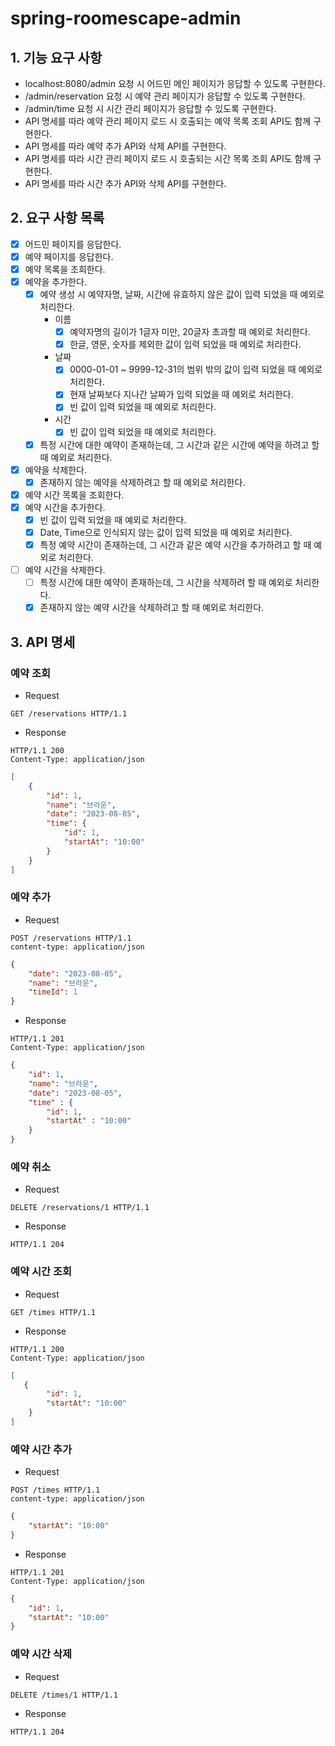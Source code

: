 # spring-roomescape-admin

## 1. 기능 요구 사항

- localhost:8080/admin 요청 시 어드민 메인 페이지가 응답할 수 있도록 구현한다.
- /admin/reservation 요청 시 예약 관리 페이지가 응답할 수 있도록 구현한다.
- /admin/time 요청 시 시간 관리 페이지가 응답할 수 있도록 구현한다.
- API 명세를 따라 예약 관리 페이지 로드 시 호출되는 예약 목록 조회 API도 함께 구현한다.
- API 명세를 따라 예약 추가 API와 삭제 API를 구현한다.
- API 명세를 따라 시간 관리 페이지 로드 시 호출되는 시간 목록 조회 API도 함께 구현한다.
- API 명세를 따라 시간 추가 API와 삭제 API를 구현한다. 

## 2. 요구 사항 목록

- [x] 어드민 페이지를 응답한다.
- [x] 예약 페이지를 응답한다.
- [x] 예약 목록을 조회한다.
- [x] 예약을 추가한다.
  - [x] 예약 생성 시 예약자명, 날짜, 시간에 유효하지 않은 값이 입력 되었을 때 예외로 처리한다.
    - 이름
      - [x] 예약자명의 길이가 1글자 미만, 20글자 초과할 때 예외로 처리한다.
      - [x] 한글, 영문, 숫자를 제외한 값이 입력 되었을 때 예외로 처리한다.
    - 날짜
      - [x] 0000-01-01 ~ 9999-12-31의 범위 밖의 값이 입력 되었을 때 예외로 처리한다.
      - [x] 현재 날짜보다 지나간 날짜가 입력 되었을 때 예외로 처리한다.
      - [x] 빈 값이 입력 되었을 때 예외로 처리한다.
    - 시간
      - [x] 빈 값이 입력 되었을 때 예외로 처리한다.
  - [x] 특정 시간에 대한 예약이 존재하는데, 그 시간과 같은 시간에 예약을 하려고 할 때 예외로 처리한다.
- [x] 예약을 삭제한다.
  - [x] 존재하지 않는 예약을 삭제하려고 할 때 예외로 처리한다.
- [x] 예약 시간 목록을 조회한다.
- [x] 예약 시간을 추가한다.
  - [x] 빈 값이 입력 되었을 때 예외로 처리한다.
  - [x] Date, Time으로 인식되지 않는 값이 입력 되었을 때 예외로 처리한다.
  - [x] 특정 예약 시간이 존재하는데, 그 시간과 같은 예약 시간을 추가하려고 할 때 예외로 처리한다.
- [ ] 예약 시간을 삭제한다.
  - [ ] 특정 시간에 대한 예약이 존재하는데, 그 시간을 삭제하려 할 때 예외로 처리한다.
  - [x] 존재하지 않는 예약 시간을 삭제하려고 할 때 예외로 처리한다.
## 3. API 명세

### 예약 조회
- Request
```http request
GET /reservations HTTP/1.1
```
- Response
```http request
HTTP/1.1 200
Content-Type: application/json
```
```json
[
    {
        "id": 1,
        "name": "브라운",
        "date": "2023-08-05",
        "time": {
            "id": 1,
            "startAt": "10:00"
        }
    }
]
```

### 예약 추가
- Request
```http request
POST /reservations HTTP/1.1
content-type: application/json
```
```json
{
    "date": "2023-08-05",
    "name": "브라운",
    "timeId": 1
}
```
- Response
```http request
HTTP/1.1 201
Content-Type: application/json
```
```json
{
    "id": 1,
    "name": "브라운",
    "date": "2023-08-05",
    "time" : {
        "id": 1,
        "startAt" : "10:00"
    }
}
```

### 예약 취소
- Request
```http request
DELETE /reservations/1 HTTP/1.1
```
- Response
```http request
HTTP/1.1 204
```

### 예약 시간 조회
- Request
```http request
GET /times HTTP/1.1
```
- Response
```http request
HTTP/1.1 200 
Content-Type: application/json
```
```json
[
   {
        "id": 1,
        "startAt": "10:00"
    }
]
```

### 예약 시간 추가
- Request
```http request
POST /times HTTP/1.1
content-type: application/json
```
```json
{
    "startAt": "10:00"
}
```
- Response
```http request
HTTP/1.1 201
Content-Type: application/json
```
```json
{
    "id": 1,
    "startAt": "10:00"
}
```

### 예약 시간 삭제
- Request
```http request
DELETE /times/1 HTTP/1.1
```
- Response
```http request
HTTP/1.1 204
```
